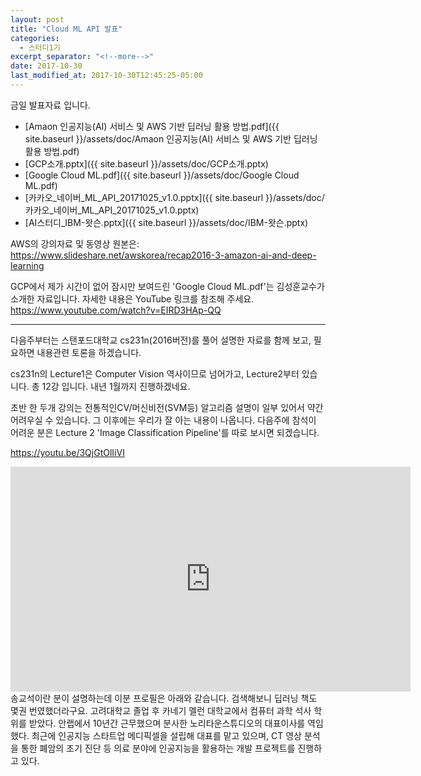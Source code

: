 ```yaml
---
layout: post
title: "Cloud ML API 발표"
categories:
  - 스터디1기
excerpt_separator: "<!--more-->"
date: 2017-10-30
last_modified_at: 2017-10-30T12:45:25-05:00
---
```


금일 발표자료 입니다.
* [Amaon 인공지능(AI) 서비스 및 AWS 기반 딥러닝 활용 방법.pdf]({{ site.baseurl }}/assets/doc/Amaon 인공지능(AI) 서비스 및 AWS 기반 딥러닝 활용 방법.pdf)
* [GCP소개.pptx]({{ site.baseurl }}/assets/doc/GCP소개.pptx)
* [Google Cloud ML.pdf]({{ site.baseurl }}/assets/doc/Google Cloud ML.pdf)
* [카카오_네이버_ML_API_20171025_v1.0.pptx]({{ site.baseurl }}/assets/doc/카카오_네이버_ML_API_20171025_v1.0.pptx)
* [AI스터디_IBM-왓슨.pptx]({{ site.baseurl }}/assets/doc/IBM-왓슨.pptx)
 
AWS의 강의자료 및 동영상 원본은: https://www.slideshare.net/awskorea/recap2016-3-amazon-ai-and-deep-learning
 
GCP에서 제가 시간이 없어 잠시만 보여드린 'Google Cloud ML.pdf'는 김성훈교수가 소개한 자료입니다. 
자세한 내용은 YouTube 링크를 참조해 주세요. https://www.youtube.com/watch?v=EIRD3HAp-QQ
 
 
<!--more-->
-------------------------------------------------------------------------------------------
 
다음주부터는 스탠포드대학교 cs231n(2016버전)를 풀어 설명한 자료를 함께 보고, 필요하면 내용관련 토론을 하겠습니다.
 
cs231n의 Lecture1은 Computer Vision 역사이므로 넘어가고, Lecture2부터 있습니다. 
총 12강 입니다. 내년 1월까지 진행하겠네요.
 
초반 한 두개 강의는 전통적인CV/머신비전(SVM등) 알고리즘 설명이 일부 있어서 약간 어려우실 수 있습니다. 그 이후에는 우리가 잘 아는 내용이 나옵니다. 다음주에 참석이 어려운 분은 Lecture 2 'Image Classification Pipeline'를 따로 보시면 되겠습니다.
 
https://youtu.be/3QjGtOlIiVI
<div class="embed-responsive embed-responsive-16by9">
  <iframe width="640" height="360" src="https://www.youtube-nocookie.com/embed/3QjGtOlIiVI?controls=0&amp;" frameborder="0" allowfullscreen></iframe>
</div>
송교석이란 분이 설명하는데 이분 프로필은 아래와 같습니다. 검색해보니 딥러닝 책도 몇권 번였했더라구요.
고려대학교 졸업 후 카네기 멜런 대학교에서 컴퓨터 과학 석사 학위를 받았다. 
안랩에서 10년간 근무했으며 분사한 노리타운스튜디오의 대표이사를 역임했다. 
최근에 인공지능 스타트업 메디픽셀을 설립해 대표를 맡고 있으며, CT 영상 분석을 통한 폐암의 조기 진단 등 의료 분야에 인공지능을 활용하는 개발 프로젝트를 진행하고 있다.
